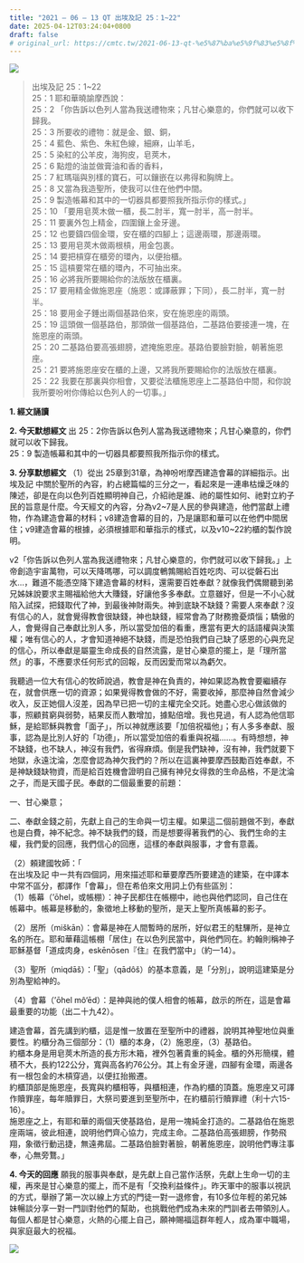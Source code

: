 ```yaml
---
title: "2021 – 06 – 13 QT 出埃及記 25：1~22"
date: 2025-04-12T03:24:04+0800
draft: false
# original_url: https://cmtc.tw/2021-06-13-qt-%e5%87%ba%e5%9f%83%e5%8f%8a%e8%a8%98-25%ef%bc%9a122
---
```


![](/images/qt.jpg)
> 出埃及記 25：1\~22  
> 25：1 耶和華曉諭摩西說：  
> 25：2 「你告訴以色列人當為我送禮物來；凡甘心樂意的，你們就可以收下歸我。  
> 25：3 所要收的禮物：就是金、銀、銅，  
> 25：4 藍色、紫色、朱紅色線，細麻，山羊毛，  
> 25：5 染紅的公羊皮，海狗皮，皂莢木，  
> 25：6 點燈的油並做膏油和香的香料，  
> 25：7 紅瑪瑙與別樣的寶石，可以鑲嵌在以弗得和胸牌上。  
> 25：8 又當為我造聖所，使我可以住在他們中間。  
> 25：9 製造帳幕和其中的一切器具都要照我所指示你的樣式。」  
> 25：10 「要用皂莢木做一櫃，長二肘半，寬一肘半，高一肘半。  
> 25：11 要裏外包上精金，四圍鑲上金牙邊。  
> 25：12 也要鑄四個金環，安在櫃的四腳上；這邊兩環，那邊兩環。  
> 25：13 要用皂莢木做兩根槓，用金包裹。  
> 25：14 要把槓穿在櫃旁的環內，以便抬櫃。  
> 25：15 這槓要常在櫃的環內，不可抽出來。  
> 25：16 必將我所要賜給你的法版放在櫃裏。  
> 25：17 要用精金做施恩座（施恩：或譯蔽罪；下同），長二肘半，寬一肘半。  
> 25：18 要用金子錘出兩個基路伯來，安在施恩座的兩頭。  
> 25：19 這頭做一個基路伯，那頭做一個基路伯，二基路伯要接連一塊，在施恩座的兩頭。  
> 25：20 二基路伯要高張翅膀，遮掩施恩座。基路伯要臉對臉，朝著施恩座。  
> 25：21 要將施恩座安在櫃的上邊，又將我所要賜給你的法版放在櫃裏。  
> 25：22 我要在那裏與你相會，又要從法櫃施恩座上二基路伯中間，和你說我所要吩咐你傳給以色列人的一切事。」

**1. 經文誦讀**

**2.  今天默想經文**
出 25：2你告訴以色列人當為我送禮物來；凡甘心樂意的，你們就可以收下歸我。  
25：9 製造帳幕和其中的一切器具都要照我所指示你的樣式。

**3. 分享默想經文**
（1）從出 25章到31章，為神吩咐摩西建造會幕的詳細指示。出埃及記 中關於聖所的內容，約占總篇幅的三分之一，看起來是一連串枯燥乏味的陳述，卻是在向以色列百姓顯明神自己，介紹祂是誰、祂的屬性如何、祂對立約子民的旨意是什麼。今天經文的內容，分為v2\~7是人民的參與建造，他們當獻上禮物，作為建造會幕的材料；v8建造會幕的目的，乃是讓耶和華可以在他們中間居住；v9建造會幕的根據，必須根據耶和華指示的樣式，以及v10\~22約櫃的製作說明。

v2「你告訴以色列人當為我送禮物來；凡甘心樂意的，你們就可以收下歸我。」上帝創造宇宙萬物，可以天降嗎哪，可以調度鵪鶉賜給百姓吃肉、可以從磐石出水…，難道不能憑空降下建造會幕的材料，還需要百姓奉獻？就像我們偶爾聽到弟兄姊妹說要求主賜福給他大大賺錢，好讓他多多奉獻。立意雖好，但是一不小心就陷入試探，把錢取代了神，到最後神財兩失。神到底缺不缺錢？需要人來奉獻？沒有信心的人，就會覺得教會很缺錢，神也缺錢，經常會為了財務擔憂煩惱；驕傲的人，會覺得自己奉獻比別人多，所以當受加倍的看重，應當有更大的話語權與決策權；唯有信心的人，才會知道神絕不缺錢，而是恐怕我們自己缺了感恩的心與充足的信心，所以奉獻是屬靈生命成長的自然流露，是甘心樂意的擺上，是「理所當然」的事，不應要求任何形式的回報，反而因愛而常以為虧欠。

我聽過一位大有信心的牧師說過，教會是神在負責的，神如果認為教會要繼續存在，就會供應一切的資源；如果覺得教會做的不好，需要收掉，那麼神自然會減少收入，反正她個人沒差，因為早已把一切的主權完全交託。她盡心忠心做該做的事，照顧貧窮與弱勢，結果反而人數增加，據點倍增。我也見過，有人認為他信耶穌，是給耶穌與教會「面子」，所以神就應該要「加倍祝福他」；有人多多奉獻、服事，認為是比別人好的「功德」，所以當受加倍的看重與祝福……。有時想想，神不缺錢，也不缺人，神沒有我們，省得麻煩。倒是我們缺神，沒有神，我們就要下地獄，永遠沈淪，怎麼會認為神欠我們的？所以在這裏神要摩西鼓勵百姓奉獻，不是神缺錢缺物資，而是給百姓機會證明自己擁有神兒女得救的生命品格，不是沈淪之子，而是天國子民。奉獻的二個最重要的前題：

一、甘心樂意；

二、奉獻金錢之前，先獻上自己的生命與一切主權。如果這二個前題做不到，奉獻也是白費，神不紀念。神不缺我們的錢，而是想要得著我們的心、我們生命的主權，我們愛的回應，我們信心的回應，這樣的奉獻與服事，才會有意義。

（2）頼建國牧師：「  
在出埃及記 中一共有四個詞，用來描述耶和華要摩西所要建造的建築，在中譯本中常不區分，都譯作「會幕」，但在希伯來文用詞上仍有些區別：  
（1）帳幕（’ōhel，或帳棚）：神子民都住在帳棚中，祂也與他們認同，自己住在帳幕中。帳幕是移動的，象徵地上移動的聖所，是天上聖所真帳幕的影子。

（2）居所（miškān）：會幕是神在人間暫時的居所，好似君王的駐驆所，是神立名的所在。耶和華藉這帳棚「居住」在以色列民當中，與他們同在。約翰則稱神子耶穌基督「道成肉身，eskēnōsen『住』在我們當中」（約一14）。

（3）聖所（miqdāš）：「聖」（qādôš）的基本意義，是「分別」，說明這建築是分別為聖給神的。

（4）會幕（’ōhel mô‘ēd）：是神與祂的僕人相會的帳幕，啟示的所在，這是會幕最重要的功能（出二十九42）。

建造會幕，首先講到約櫃，這是惟一放置在至聖所中的禮器，說明其神聖地位與重要性。約櫃分為三個部分：（1）櫃的本身，（2）施恩座，（3）基路伯。  
約櫃本身是用皂莢木所造的長方形木箱，裡外包著貴重的純金。櫃的外形簡樸，體積不大，長約122公分，寬與高各約76公分。其上有金牙邊，四腳有金環，兩邊各有一根包金的木槓穿過，以便扛抬搬遷。  
約櫃頂部是施恩座，長寬與約櫃相等，與櫃相連，作為約櫃的頂蓋。施恩座又可譯作贖罪座，每年贖罪日，大祭司要進到至聖所中，在約櫃前行贖罪禮（利十六15-16）。  
施恩座之上，有耶和華的兩個天使基路伯，是用一塊純金打造的。二基路伯在施恩座兩端，彼此相連，說明他們齊心協力，完成主命。二基路伯高張翅膀，作勢飛翔，象徵行動迅捷，無遠弗屆。二基路伯臉對著臉，朝著施恩座，說明他們專注事奉，心無旁鶩。」

**4. 今天的回應**
願我的服事與奉獻，是先獻上自己當作活祭，先獻上生命一切的主權，再來是甘心樂意的擺上，而不是有「交換利益條件」。昨天軍中的服事以視訊的方式，舉辦了第一次以線上方式的門徒一對一退修會，有10多位年輕的弟兄姊妹暢談分享一對一門訓對他們的幫助，也挑戰他們成為未來的門訓者去帶領別人。每個人都是甘心樂意，火熱的心擺上自己，願神賜福這群年輕人，成為軍中職場，與家庭最大的祝福。

**![](/images/946523.jpg)**

